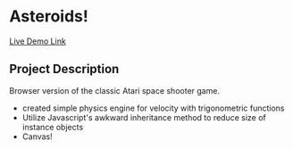 # Asteroids!

[Live Demo Link][link]

[link]: chriscpan.github.io/asteroids


## Project Description

Browser version of the classic Atari space shooter game.

- created simple physics engine for velocity with trigonometric functions
- Utilize Javascript's awkward inheritance method to reduce size of instance objects
- Canvas!
